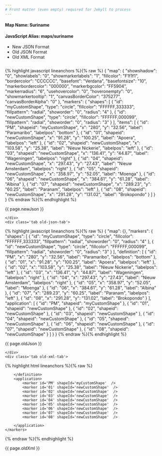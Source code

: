 ```yaml
---
# Front matter (even empty) required for Jekyll to process
---
```


#### Map Name: Suriname

#### JavaScript Alias: maps/suriname


<ul class='code-tabs'>
    <li class='active'>
        <a data-toggle='new-json'>New JSON Format</a>
    </li>
    <li>
        <a data-toggle='old-json'>Old JSON Format</a>
    </li>
    <li>
        <a data-toggle='old-xml'>Old XML Format</a>
    </li>
</ul>
<div class='tab-content'>
    <pre class='plain-code'></pre>
    <div class='tab new-json-tab active'>
{% highlight javascript lineanchors %}{% raw %}
{
    "map": {
        "showshadow": "0",
        "showlabels": "0",
        "showmarkerlabels": "1",
        "fillcolor": "F1f1f1",
        "bordercolor": "CCCCCC",
        "basefont": "Verdana",
        "basefontsize": "10",
        "markerbordercolor": "000000",
        "markerbgcolor": "FF5904",
        "markerradius": "6",
        "usehovercolor": "0",
        "hoveronempty": "0",
        "showmarkertooltip": "1",
        "canvasBorderColor": "375277",
        "canvasBorderAlpha": "0"
    },
    "markers": {
        "shapes": [
            {
                "id": "myCustomShape",
                "type": "circle",
                "fillcolor": "FFFFFF,333333",
                "fillpattern": "radial",
                "showorder": "0",
                "radius": "4"
            },
            {
                "id": "newCustomShape",
                "type": "circle",
                "fillcolor": "FFFFFF,000099",
                "fillpattern": "radial",
                "showorder": "0",
                "radius": "3"
            }
        ],
        "items": [
            {
                "id": "PM",
                "shapeid": "myCustomShape",
                "x": "280",
                "y": "32.56",
                "label": "Paramaribo",
                "labelpos": "bottom"
            },
            {
                "id": "01",
                "shapeid": "newCustomShape",
                "x": "91.28",
                "y": "100.25",
                "label": "Apoera",
                "labelpos": "left"
            },
            {
                "id": "02",
                "shapeid": "newCustomShape",
                "x": "103.58",
                "y": "25.38",
                "label": "Nieuw Nickerie",
                "labelpos": "left"
            },
            {
                "id": "03",
                "shapeid": "newCustomShape",
                "x": "136.41",
                "y": "44.87",
                "label": "Wageningen",
                "labelpos": "right"
            },
            {
                "id": "04",
                "shapeid": "newCustomShape",
                "x": "297.43",
                "y": "27.43",
                "label": "Nieuw Amsterdam",
                "labelpos": "right"
            },
            {
                "id": "05",
                "shapeid": "newCustomShape",
                "x": "358.97",
                "y": "52.05",
                "label": "Moenga"
            },
            {
                "id": "06",
                "shapeid": "newCustomShape",
                "x": "384.61",
                "y": "61.28",
                "label": "Albina"
            },
            {
                "id": "07",
                "shapeid": "newCustomShape",
                "x": "289.23",
                "y": "60.25",
                "label": "Paranam",
                "labelpos": "left"
            },
            {
                "id": "08",
                "shapeid": "newCustomShape",
                "x": "291.28",
                "y": "131.02",
                "label": "Brokopondo"
            }
        ]
    }
}
{% endraw %}{% endhighlight %}


<p class='text-success'>{{ page.newJson }}</p>

    </div>
    <div class='tab old-json-tab'>
{% highlight javascript lineanchors %}{% raw %}
{
    "map": {},
    "markers": {
        "shapes": [
            {
                "id": "myCustomShape",
                "type": "circle",
                "fillcolor": "FFFFFF,333333",
                "fillpattern": "radial",
                "showorder": "0",
                "radius": "4"
            },
            {
                "id": "newCustomShape",
                "type": "circle",
                "fillcolor": "FFFFFF,000099",
                "fillpattern": "radial",
                "showorder": "0",
                "radius": "3"
            }
        ],
        "definition": [
            {
                "id": "PM",
                "x": "280",
                "y": "32.56",
                "label": "Paramaribo",
                "labelpos": "bottom"
            },
            {
                "id": "01",
                "x": "91.28",
                "y": "100.25",
                "label": "Apoera",
                "labelpos": "left"
            },
            {
                "id": "02",
                "x": "103.58",
                "y": "25.38",
                "label": "Nieuw Nickerie",
                "labelpos": "left"
            },
            {
                "id": "03",
                "x": "136.41",
                "y": "44.87",
                "label": "Wageningen",
                "labelpos": "right"
            },
            {
                "id": "04",
                "x": "297.43",
                "y": "27.43",
                "label": "Nieuw Amsterdam",
                "labelpos": "right"
            },
            {
                "id": "05",
                "x": "358.97",
                "y": "52.05",
                "label": "Moenga"
            },
            {
                "id": "06",
                "x": "384.61",
                "y": "61.28",
                "label": "Albina"
            },
            {
                "id": "07",
                "x": "289.23",
                "y": "60.25",
                "label": "Paranam",
                "labelpos": "left"
            },
            {
                "id": "08",
                "x": "291.28",
                "y": "131.02",
                "label": "Brokopondo"
            }
        ],
        "application": [
            {
                "id": "PM",
                "shapeid": "myCustomShape"
            },
            {
                "id": "01",
                "shapeid": "newCustomShape"
            },
            {
                "id": "02",
                "shapeid": "newCustomShape"
            },
            {
                "id": "03",
                "shapeid": "newCustomShape"
            },
            {
                "id": "04",
                "shapeid": "newCustomShape"
            },
            {
                "id": "05",
                "shapeid": "newCustomShape"
            },
            {
                "id": "06",
                "shapeid": "newCustomShape"
            },
            {
                "id": "07",
                "shapeid": "newCustomShape"
            },
            {
                "id": "08",
                "shapeid": "newCustomShape"
            }
        ]
    }
}
{% endraw %}{% endhighlight %}


<p class='text-success'>{{ page.oldJson }}</p>

    </div>
    <div class='tab old-xml-tab'>
{% highlight html lineanchors %}{% raw %}
<map>
	<markers>
	   <shapes>
	       <shape id='myCustomShape' type='circle' fillColor='FFFFFF,333333' fillPattern='radial' showorder='0' radius='4'/>
		    <shape id='newCustomShape' type='circle' fillColor='FFFFFF,000099' fillPattern='radial' showorder='0' radius='3'/>
		</shapes>
		<definition>
			<marker id='PM' x='280' y='32.56' label='Paramaribo' labelPos='bottom'  />
			<marker id='01' x='91.28' y='100.25' label='Apoera' labelPos='left'  />
			<marker id='02' x='103.58' y='25.38' label='Nieuw Nickerie' labelPos='left'  />
			<marker id='03' x='136.41' y='44.87' label='Wageningen' labelPos='right'  />
			<marker id='04' x='297.43' y='27.43' label='Nieuw Amsterdam' labelPos='right'  />
			<marker id='05' x='358.97' y='52.05' label='Moenga'  />
			<marker id='06' x='384.61' y='61.28' label='Albina'  />
			<marker id='07' x='289.23' y='60.25' label='Paranam' labelPos='left'  />
			<marker id='08' x='291.28' y='131.02' label='Brokopondo'  />

		</definition>
		<application>
			<marker id='PM' shapeId='myCustomShape'  />
			<marker id='01' shapeId='newCustomShape'  />
			<marker id='02' shapeId='newCustomShape'  />
			<marker id='03' shapeId='newCustomShape'  />
			<marker id='04' shapeId='newCustomShape'  />
			<marker id='05' shapeId='newCustomShape'  />
			<marker id='06' shapeId='newCustomShape'  />
			<marker id='07' shapeId='newCustomShape'  />
			<marker id='08' shapeId='newCustomShape'  />

		</application>
	</markers>
</map>
{% endraw %}{% endhighlight %}

<p class='text-success'>{{ page.oldXml }}</p>

</div>
</div>
